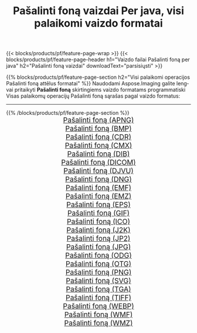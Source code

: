 ﻿---
title: Pašalinti foną vaizdai Per java, visi palaikomi vaizdo formatai 
weight: 3920
url: /lt/java/remove-background 
lang: lt
langdirlevel: 2
locales: zh-hans,ja,it,ru,de,es,fr,nl,id,lt,pl,pt,vi,tr,ko,zh-hant,ar,hi,th,sv,cs,uk,he
description: Naudodami Aspose.Imaging galite lengvai sukurti Pašalinti foną vaizdus per java
---

{{< blocks/products/pf/feature-page-wrap >}}
{{< blocks/products/pf/feature-page-header h1="Vaizdo failai Pašalinti foną per java" h2="Pašalinti foną vaizdai" downloadText="parsisiųsti" >}}


{{% blocks/products/pf/feature-page-section  h2="Visi palaikomi operacijos Pašalinti foną attēlus formatai" %}}
Naudodami Aspose.Imaging galite lengvai pritaikyti **Pašalinti foną** skirtingiems vaizdo formatams programmatiski
<br/>
Visas palaikomų operacijų Pašalinti foną sąrašas pagal vaizdo formatus:
<hr/>
{{% /blocks/products/pf/feature-page-section %}}
<div class="container-fluid productfamilypage bg-gray">
    <div class="convertypes bg-gray agp-content section">
        <div class="container">
		<div class="row other-converters" style="gap: 10px;font-size: 19px;text-align:center;">
		    <div class='col-md-2 other-converter remove-lp remove-rp'><a href="/imaging/lt/java/remove-background/apng" style="padding:15px;">Pašalinti foną (APNG)</a></div><div class='col-md-2 other-converter remove-lp remove-rp'><a href="/imaging/lt/java/remove-background/bmp" style="padding:15px;">Pašalinti foną (BMP)</a></div><div class='col-md-2 other-converter remove-lp remove-rp'><a href="/imaging/lt/java/remove-background/cdr" style="padding:15px;">Pašalinti foną (CDR)</a></div><div class='col-md-2 other-converter remove-lp remove-rp'><a href="/imaging/lt/java/remove-background/cmx" style="padding:15px;">Pašalinti foną (CMX)</a></div><div class='col-md-2 other-converter remove-lp remove-rp'><a href="/imaging/lt/java/remove-background/dib" style="padding:15px;">Pašalinti foną (DIB)</a></div><div class='col-md-2 other-converter remove-lp remove-rp'><a href="/imaging/lt/java/remove-background/dicom" style="padding:15px;">Pašalinti foną (DICOM)</a></div><div class='col-md-2 other-converter remove-lp remove-rp'><a href="/imaging/lt/java/remove-background/djvu" style="padding:15px;">Pašalinti foną (DJVU)</a></div><div class='col-md-2 other-converter remove-lp remove-rp'><a href="/imaging/lt/java/remove-background/dng" style="padding:15px;">Pašalinti foną (DNG)</a></div><div class='col-md-2 other-converter remove-lp remove-rp'><a href="/imaging/lt/java/remove-background/emf" style="padding:15px;">Pašalinti foną (EMF)</a></div><div class='col-md-2 other-converter remove-lp remove-rp'><a href="/imaging/lt/java/remove-background/emz" style="padding:15px;">Pašalinti foną (EMZ)</a></div><div class='col-md-2 other-converter remove-lp remove-rp'><a href="/imaging/lt/java/remove-background/eps" style="padding:15px;">Pašalinti foną (EPS)</a></div><div class='col-md-2 other-converter remove-lp remove-rp'><a href="/imaging/lt/java/remove-background/gif" style="padding:15px;">Pašalinti foną (GIF)</a></div><div class='col-md-2 other-converter remove-lp remove-rp'><a href="/imaging/lt/java/remove-background/ico" style="padding:15px;">Pašalinti foną (ICO)</a></div><div class='col-md-2 other-converter remove-lp remove-rp'><a href="/imaging/lt/java/remove-background/j2k" style="padding:15px;">Pašalinti foną (J2K)</a></div><div class='col-md-2 other-converter remove-lp remove-rp'><a href="/imaging/lt/java/remove-background/jp2" style="padding:15px;">Pašalinti foną (JP2)</a></div><div class='col-md-2 other-converter remove-lp remove-rp'><a href="/imaging/lt/java/remove-background/jpg" style="padding:15px;">Pašalinti foną (JPG)</a></div><div class='col-md-2 other-converter remove-lp remove-rp'><a href="/imaging/lt/java/remove-background/odg" style="padding:15px;">Pašalinti foną (ODG)</a></div><div class='col-md-2 other-converter remove-lp remove-rp'><a href="/imaging/lt/java/remove-background/otg" style="padding:15px;">Pašalinti foną (OTG)</a></div><div class='col-md-2 other-converter remove-lp remove-rp'><a href="/imaging/lt/java/remove-background/png" style="padding:15px;">Pašalinti foną (PNG)</a></div><div class='col-md-2 other-converter remove-lp remove-rp'><a href="/imaging/lt/java/remove-background/svg" style="padding:15px;">Pašalinti foną (SVG)</a></div><div class='col-md-2 other-converter remove-lp remove-rp'><a href="/imaging/lt/java/remove-background/tga" style="padding:15px;">Pašalinti foną (TGA)</a></div><div class='col-md-2 other-converter remove-lp remove-rp'><a href="/imaging/lt/java/remove-background/tiff" style="padding:15px;">Pašalinti foną (TIFF)</a></div><div class='col-md-2 other-converter remove-lp remove-rp'><a href="/imaging/lt/java/remove-background/webp" style="padding:15px;">Pašalinti foną (WEBP)</a></div><div class='col-md-2 other-converter remove-lp remove-rp'><a href="/imaging/lt/java/remove-background/wmf" style="padding:15px;">Pašalinti foną (WMF)</a></div><div class='col-md-2 other-converter remove-lp remove-rp'><a href="/imaging/lt/java/remove-background/wmz" style="padding:15px;">Pašalinti foną (WMZ)</a></div>
                </div>
        </div>
    </div>
</div>
<br/>
